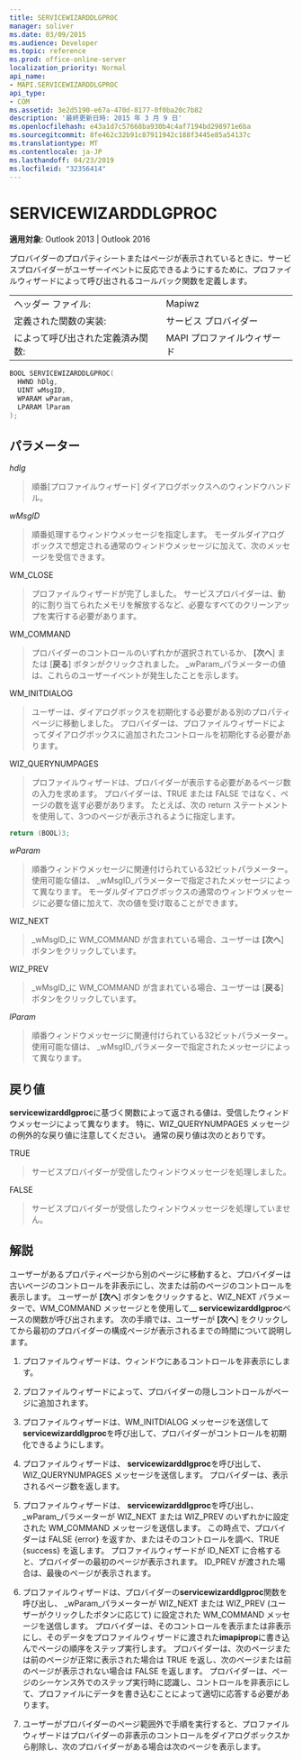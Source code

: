 ```yaml
---
title: SERVICEWIZARDDLGPROC
manager: soliver
ms.date: 03/09/2015
ms.audience: Developer
ms.topic: reference
ms.prod: office-online-server
localization_priority: Normal
api_name:
- MAPI.SERVICEWIZARDDLGPROC
api_type:
- COM
ms.assetid: 3e2d5190-e67a-470d-8177-0f0ba20c7b82
description: '最終更新日時: 2015 年 3 月 9 日'
ms.openlocfilehash: e43a1d7c57668ba930b4c4af7194bd298971e6ba
ms.sourcegitcommit: 8fe462c32b91c87911942c188f3445e85a54137c
ms.translationtype: MT
ms.contentlocale: ja-JP
ms.lasthandoff: 04/23/2019
ms.locfileid: "32356414"
---
```

# <a name="servicewizarddlgproc"></a>SERVICEWIZARDDLGPROC
 
**適用対象**: Outlook 2013 | Outlook 2016 
  
プロバイダーのプロパティシートまたはページが表示されているときに、サービスプロバイダーがユーザーイベントに反応できるようにするために、プロファイルウィザードによって呼び出されるコールバック関数を定義します。 
  
|||
|:-----|:-----|
|ヘッダー ファイル:  <br/> |Mapiwz  <br/> |
|定義された関数の実装:  <br/> |サービス プロバイダー  <br/> |
|によって呼び出された定義済み関数:  <br/> |MAPI プロファイルウィザード  <br/> |
   
```cpp
BOOL SERVICEWIZARDDLGPROC(
  HWND hDlg,
  UINT wMsgID,
  WPARAM wParam,
  LPARAM lParam
);
```

## <a name="parameters"></a>パラメーター

_hdlg_
  
> 順番[プロファイルウィザード] ダイアログボックスへのウィンドウハンドル。 
    
_wMsgID_
  
> 順番処理するウィンドウメッセージを指定します。 モーダルダイアログボックスで想定される通常のウィンドウメッセージに加えて、次のメッセージを受信できます。
    
WM_CLOSE 
  
> プロファイルウィザードが完了しました。 サービスプロバイダーは、動的に割り当てられたメモリを解放するなど、必要なすべてのクリーンアップを実行する必要があります。 
    
WM_COMMAND 
  
> プロバイダーのコントロールのいずれかが選択されているか、 **[次へ**] または [**戻る**] ボタンがクリックされました。 _wParam_パラメーターの値は、これらのユーザーイベントが発生したことを示します。 
    
WM_INITDIALOG 
  
> ユーザーは、ダイアログボックスを初期化する必要がある別のプロパティページに移動しました。 プロバイダーは、プロファイルウィザードによってダイアログボックスに追加されたコントロールを初期化する必要があります。 
    
WIZ_QUERYNUMPAGES 
  
> プロファイルウィザードは、プロバイダーが表示する必要があるページ数の入力を求めます。 プロバイダーは、TRUE または FALSE ではなく、ページの数を返す必要があります。 たとえば、次の return ステートメントを使用して、3つのページが表示されるように指定します。
    
   ```cpp
return (BOOL)3;

   ```

_wParam_
  
> 順番ウィンドウメッセージに関連付けられている32ビットパラメーター。 使用可能な値は、 _wMsgID_パラメーターで指定されたメッセージによって異なります。 モーダルダイアログボックスの通常のウィンドウメッセージに必要な値に加えて、次の値を受け取ることができます。 
    
WIZ_NEXT 
  
> _wMsgID_に WM_COMMAND が含まれている場合、ユーザーは **[次へ**] ボタンをクリックしています。 
    
WIZ_PREV 
  
> _wMsgID_に WM_COMMAND が含まれている場合、ユーザーは [**戻る**] ボタンをクリックしています。 
    
_lParam_
  
> 順番ウィンドウメッセージに関連付けられている32ビットパラメーター。 使用可能な値は、 _wMsgID_パラメーターで指定されたメッセージによって異なります。 
    
## <a name="return-value"></a>戻り値

**servicewizarddlgproc**に基づく関数によって返される値は、受信したウィンドウメッセージによって異なります。 特に、WIZ_QUERYNUMPAGES メッセージの例外的な戻り値に注意してください。 通常の戻り値は次のとおりです。 
  
TRUE 
  
> サービスプロバイダーが受信したウィンドウメッセージを処理しました。 
    
FALSE 
  
> サービスプロバイダーが受信したウィンドウメッセージを処理していません。
    
## <a name="remarks"></a>解説

ユーザーがあるプロパティページから別のページに移動すると、プロバイダーは古いページのコントロールを非表示にし、次または前のページのコントロールを表示します。 ユーザーが **[次へ**] ボタンをクリックすると、WIZ_NEXT パラメーターで、WM_COMMAND メッセージとを使用して__ **servicewizarddlgproc**ベースの関数が呼び出されます。 次の手順では、ユーザーが **[次へ**] をクリックしてから最初のプロバイダーの構成ページが表示されるまでの時間について説明します。 
  
1. プロファイルウィザードは、ウィンドウにあるコントロールを非表示にします。 
    
2. プロファイルウィザードによって、プロバイダーの隠しコントロールがページに追加されます。 
    
3. プロファイルウィザードは、WM_INITDIALOG メッセージを送信して**servicewizarddlgproc**を呼び出して、プロバイダーがコントロールを初期化できるようにします。 
    
4. プロファイルウィザードは、 **servicewizarddlgproc**を呼び出して、WIZ_QUERYNUMPAGES メッセージを送信します。 プロバイダーは、表示されるページ数を返します。 
    
5. プロファイルウィザードは、 **servicewizarddlgproc**を呼び出し、 _wParam_パラメーターが WIZ_NEXT または WIZ_PREV のいずれかに設定された WM_COMMAND メッセージを送信します。 この時点で、プロバイダーは FALSE {error} を返すか、またはそのコントロールを調べ、TRUE {success} を返します。 プロファイルウィザードが ID_NEXT に合格すると、プロバイダーの最初のページが表示されます。 ID_PREV が渡された場合は、最後のページが表示されます。 
    
6. プロファイルウィザードは、プロバイダーの**servicewizarddlgproc**関数を呼び出し、 _wParam_パラメーターが WIZ_NEXT または WIZ_PREV (ユーザーがクリックしたボタンに応じて) に設定された WM_COMMAND メッセージを送信します。 プロバイダーは、そのコントロールを表示または非表示にし、そのデータをプロファイルウィザードに渡された**imapiprop**に書き込んでページの順序をステップ実行します。 プロバイダーは、次のページまたは前のページが正常に表示された場合は TRUE を返し、次のページまたは前のページが表示されない場合は FALSE を返します。 プロバイダーは、ページのシーケンス外でのステップ実行時に認識し、コントロールを非表示にして、プロファイルにデータを書き込むことによって適切に応答する必要があります。 
    
7. ユーザーがプロバイダーのページ範囲外で手順を実行すると、プロファイルウィザードはプロバイダーの非表示のコントロールをダイアログボックスから削除し、次のプロバイダーがある場合は次のページを表示します。 
    

